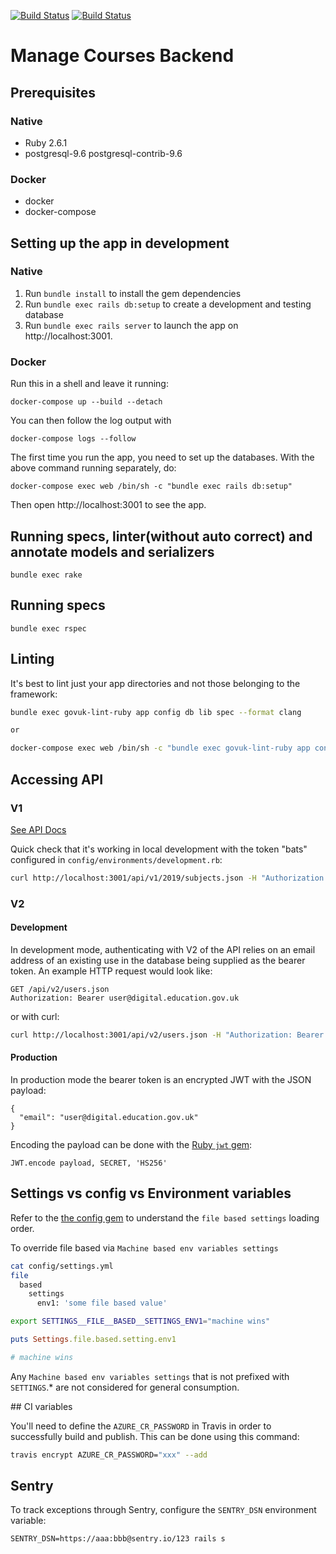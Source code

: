 [![Build Status](https://travis-ci.org/DFE-Digital/manage-courses-backend.svg?branch=master)](https://travis-ci.org/DFE-Digital/manage-courses-backend)
[![Build Status](https://dfe-ssp.visualstudio.com/Become-A-Teacher/_apis/build/status/Find/manage-courses-backend?branchName=master)](https://dfe-ssp.visualstudio.com/Become-A-Teacher/_build/latest?definitionId=46&branchName=master)

# Manage Courses Backend

## Prerequisites

### Native

- Ruby 2.6.1
- postgresql-9.6 postgresql-contrib-9.6

### Docker

- docker
- docker-compose

## Setting up the app in development

### Native

1. Run `bundle install` to install the gem dependencies
2. Run `bundle exec rails db:setup` to create a development and testing database
3. Run `bundle exec rails server` to launch the app on http://localhost:3001.

### Docker

Run this in a shell and leave it running:

```
docker-compose up --build --detach
```

You can then follow the log output with

```
docker-compose logs --follow
```

The first time you run the app, you need to set up the databases. With the above command running separately, do:

```
docker-compose exec web /bin/sh -c "bundle exec rails db:setup"
```

Then open http://localhost:3001 to see the app.

## Running specs, linter(without auto correct) and annotate models and serializers
```
bundle exec rake
```

## Running specs
```
bundle exec rspec
```

## Linting

It's best to lint just your app directories and not those belonging to the framework:

```bash
bundle exec govuk-lint-ruby app config db lib spec --format clang

or

docker-compose exec web /bin/sh -c "bundle exec govuk-lint-ruby app config db lib spec Gemfile --format clang"
```

## Accessing API

### V1

[See API Docs](https://github.com/DFE-Digital/manage-courses-backend/blob/master/docs/api.md)

Quick check that it's working in local development with the token "bats"
configured in `config/environments/development.rb`:

```bash
curl http://localhost:3001/api/v1/2019/subjects.json -H "Authorization: Bearer bats"
```

### V2

#### Development

In development mode, authenticating with V2 of the API relies on an email
address of an existing use in the database being supplied as the bearer token.
An example HTTP request would look like:

```
GET /api/v2/users.json
Authorization: Bearer user@digital.education.gov.uk
```

or with curl:

```bash
curl http://localhost:3001/api/v2/users.json -H "Authorization: Bearer user@digital.education.gov.uk"
```

#### Production

In production mode the bearer token is an encrypted JWT with the JSON payload:

```
{
  "email": "user@digital.education.gov.uk"
}
```

Encoding the payload can be done with the [Ruby `jwt` gem](https://github.com/jwt/ruby-jwt):

```
JWT.encode payload, SECRET, 'HS256'
```

## Settings vs config vs Environment variables

Refer to the [the config gem](https://github.com/railsconfig/config#accessing-the-settings-object) to understand the `file based settings` loading order.

To override file based via `Machine based env variables settings`
```bash
cat config/settings.yml
file
  based
    settings
      env1: 'some file based value'
```

```bash
export SETTINGS__FILE__BASED__SETTINGS_ENV1="machine wins"
```

```ruby
puts Settings.file.based.setting.env1

# machine wins
```

Any `Machine based env variables settings` that is not prefixed with `SETTINGS`.* are not considered for general consumption.



## CI variables

You'll need to define the `AZURE_CR_PASSWORD` in Travis in order to successfully build and publish. This can be done using this command:

```bash
travis encrypt AZURE_CR_PASSWORD="xxx" --add
```

## Sentry

To track exceptions through Sentry, configure the `SENTRY_DSN` environment variable:

```
SENTRY_DSN=https://aaa:bbb@sentry.io/123 rails s
```
